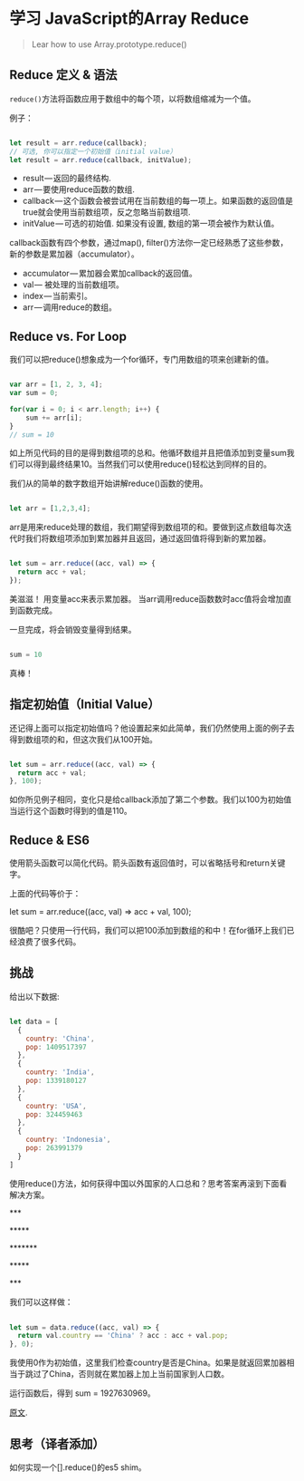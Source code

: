 # 学习 JavaScript的Array Reduce

> Lear how to use Array.prototype.reduce()

## Reduce 定义 & 语法

 `reduce()`方法将函数应用于数组中的每个项，以将数组缩减为一个值。

 例子：

```javascript

let result = arr.reduce(callback);
// 可选, 你可以指定一个初始值（initial value）
let result = arr.reduce(callback, initValue);

```

 - result — 返回的最终结构.
 - arr — 要使用reduce函数的数组.
 - callback — 这个函数会被尝试用在当前数组的每一项上。如果函数的返回值是true就会使用当前数组项，反之忽略当前数组项.
 - initValue — 可选的初始值. 如果没有设置, 数组的第一项会被作为默认值。

 callback函数有四个参数，通过map(), filter()方法你一定已经熟悉了这些参数，新的参数是累加器（accumulator）。
 
 - accumulator — 累加器会累加callback的返回值。
 - val — 被处理的当前数组项。
 - index — 当前索引。
 - arr — 调用reduce的数组。

## Reduce vs. For Loop


 我们可以把reduce()想象成为一个for循环，专门用数组的项来创建新的值。

```javascript

var arr = [1, 2, 3, 4];
var sum = 0;

for(var i = 0; i < arr.length; i++) {
    sum += arr[i];
}
// sum = 10

```

 如上所见代码的目的是得到数组项的总和。他循环数组并且把值添加到变量sum我们可以得到最终结果10。当然我们可以使用reduce()轻松达到同样的目的。
 
 我们从的简单的数字数组开始讲解reduce()函数的使用。
 
```javascript

let arr = [1,2,3,4];

```
 arr是用来reduce处理的数组，我们期望得到数组项的和。要做到这点数组每次迭代时我们将数组项添加到累加器并且返回，通过返回值将得到新的累加器。
 
```javascript

let sum = arr.reduce((acc, val) => {
  return acc + val;
});

```
 美滋滋！ 用变量acc来表示累加器。 当arr调用reduce函数数时acc值将会增加直到函数完成。

 一旦完成，将会销毁变量得到结果。

```javascript

sum = 10

```

 真棒！

## 指定初始值（Initial Value）

 还记得上面可以指定初始值吗？他设置起来如此简单，我们仍然使用上面的例子去得到数组项的和，但这次我们从100开始。
 
```javascript

let sum = arr.reduce((acc, val) => {
  return acc + val;
}, 100);

```
 如你所见例子相同，变化只是给callback添加了第二个参数。我们以100为初始值当运行这个函数时得到的值是110。
 
## Reduce & ES6
 
 使用箭头函数可以简化代码。箭头函数有返回值时，可以省略括号和return关键字。
 
 上面的代码等价于：
 
 let sum = arr.reduce((acc, val) => acc + val, 100);

 很酷吧？只使用一行代码，我们可以把100添加到数组的和中！在for循环上我们已经浪费了很多代码。
 
## 挑战
 
 给出以下数据:
  
```javascript

let data = [
  {
    country: 'China',
    pop: 1409517397
  },
  {
    country: 'India',
    pop: 1339180127
  },
  {
    country: 'USA',
    pop: 324459463
  },
  {
    country: 'Indonesia',
    pop: 263991379
  }
]

```

 使用reduce()方法，如何获得中国以外国家的人口总和？思考答案再滚到下面看解决方案。
 
\***
 
\*****
 
\*******
 
\*****
 
\***

 我们可以这样做：

```javascript 
 
let sum = data.reduce((acc, val) => {
  return val.country == 'China' ? acc : acc + val.pop;
}, 0);

```
 我使用0作为初始值，这里我们检查country是否是China。如果是就返回累加器相当于跳过了China，否则就在累加器上加上当前国家到人口数。
 
 运行函数后，得到 sum = 1927630969。
 
 [原文](https://codeburst.io/learn-understand-javascripts-reduce-function-b2b0406efbdc).
 
## 思考（译者添加）
 
 如何实现一个[].reduce()的es5 shim。